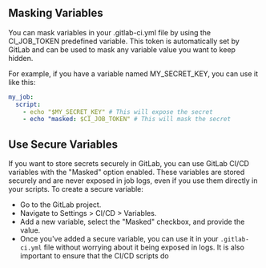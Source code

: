 ## Masking Variables
You can mask variables in your .gitlab-ci.yml file by using the CI_JOB_TOKEN predefined variable. This token is automatically set by GitLab and can be used to mask any variable value you want to keep hidden.

For example, if you have a variable named MY_SECRET_KEY, you can use it like this:
```yaml
my_job:
  script:
    - echo "$MY_SECRET_KEY" # This will expose the secret
    - echo "masked: $CI_JOB_TOKEN" # This will mask the secret
```
## Use Secure Variables
If you want to store secrets securely in GitLab, you can use GitLab CI/CD variables with the "Masked" option enabled. These variables are stored securely and are never exposed in job logs, even if you use them directly in your scripts. To create a secure variable:
- Go to the GitLab project.
- Navigate to Settings > CI/CD > Variables.
- Add a new variable, select the "Masked" checkbox, and provide the value.
- Once you've added a secure variable, you can use it in your `.gitlab-ci.yml` file without worrying about it being exposed in logs.
It is also important to ensure that the CI/CD scripts do
